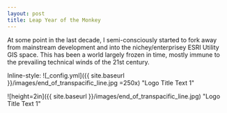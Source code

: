 ```yaml
---
layout: post
title: Leap Year of the Monkey
---
```


At some point in the last decade, I semi-consciously started to fork away from mainstream development and into the nichey/enterprisey ESRI Utility GIS space. This has been a world largely frozen in time, mostly immune to the prevailing technical winds of the 21st century.

Inline-style: 
![_config.yml]({{ site.baseurl }}/images/end_of_transpacific_line.jpg =250x) "Logo Title Text 1"

![height=2in]({{ site.baseurl }}/images/end_of_transpacific_line.jpg) "Logo Title Text 1"

